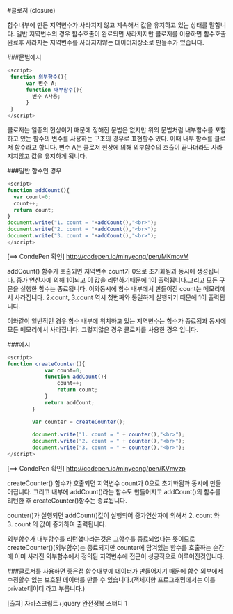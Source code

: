 #클로저 (closure)

함수내부에 만든 지역변수가 사라지지 않고 계속해서 값을 유지하고 있는 상태를 말합니다.
일반 지역변수의 경우 함수호출이 완료되면 사라지지만 클로저를 이용하면 함수호출 완료후 사라지는 지역변수를 사라지지않는 데이터저장소로 만들수가 있습니다.

###문법예시

```javascript
<script>
 function 외부함수(){
      var 변수 A;
      function 내부함수(){
        변수 A사용;
      }
 }
</script>
```
클로저는 일종의 현상이기 때문에 정해진 문법은 없지만 위의 문법처럼 내부함수를 포함하고 있는 함수의 변수를 사용하는 구조의 경우로 표현할수 있다. 
이때 내부 함수를 클로저 함수라고 합니다.
변수 A는 클로저 현상에 의해 외부함수의 호출이 끝나더라도 사라지지않고 값을 유지하게 됩니다.

###일반 함수인 경우 
```javascript
<script>
function addCount(){
  var count=0;
  count++;
  return count;
}
document.write("1. count = "+addCount(),"<br>");
document.write("2. count = "+addCount(),"<br>");
document.write("3. count = "+addCount(),"<br>");
</script>
```
[==> CondePen 확인] http://codepen.io/minyeong/pen/MKmovM

addCount() 함수가 호출되면 지역변수 count가 0으로 초기화됨과 동시에 생성됩니다. 
증가 연산자에 의해 1이되고 이 값을 리턴하기때문에 1이 출력됩니다.그리고 모든 구문을 실행한 함수는 종료됩니다. 이와동시에 함수 내부에서 만들어진 
count는 메모리에서 사라집니다.
2.count, 3.count 역시 첫번째와 동일하게 실행되기 때문에 1이 출력됩니다.

이와같이 일반적인 경우 함수 내부에 위치하고 있는 지역변수는 함수가 종료됨과 동시에 모든 메모리에서 사라집니다. 
그렇지않은 경우 클로저를 사용한 경우 입니다. 

###예시
```javascript
<script>
function createCounter(){
            var count=0;
            function addCount(){
                count++;
                return count;
            }
            return addCount;
        }

        var counter = createCounter();
        
        document.write("1. count = " + counter(),"<br>");
        document.write("2. count = " + counter(),"<br>");
        document.write("3. count = " + counter(),"<br>");
</script>
```
[==> CondePen 확인] http://codepen.io/minyeong/pen/KVmvzp

createCounter() 함수가 호출되면 지역변수 count가 0으로 초기화됨과 동시에 만들어집니다.
그리고 내부에 addCount()라는 함수도 만들어지고 addCount()의 함수를 리턴한 후 createCounter()함수는 종료됩니다.

counter()가 실행되면 addCount()값이 실행되어 증가연산자에 의해서 2. count 와 3. count 의 값이 증가하여 출력됩니다.

외부함수가 내부함수를 리턴했다라는것은 그함수를 종료되었다는 뜻이므로 createCounter()(외부함수)는 종료되지만
counter에 담겨있는 함수를 호출하는 순간에 이미 사라진 외부함수에서 정의된 지역변수에 접근이 성공적으로 이루어진것입니다. 

###클로저를 사용하면 좋은점 
함수내부에 데이터가 만들어지기 때문에 함수 외부에서 수정할수 없는 보호된 데이터를 만들 수 있습니다.(객체지향 프로그래밍에서는 
이를 private데이터 라고 부릅니다.)

[출처] 자바스크립트+jquery 완전정복 스터디 1
